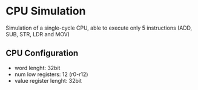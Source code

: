 # CPU Simulation

Simulation of a single-cycle CPU, able to execute only 5 instructions (ADD, SUB, STR, LDR and MOV)

## CPU Configuration
- word lenght: 32bit
- num low registers: 12 (r0-r12)
- value register lenght: 32bit

